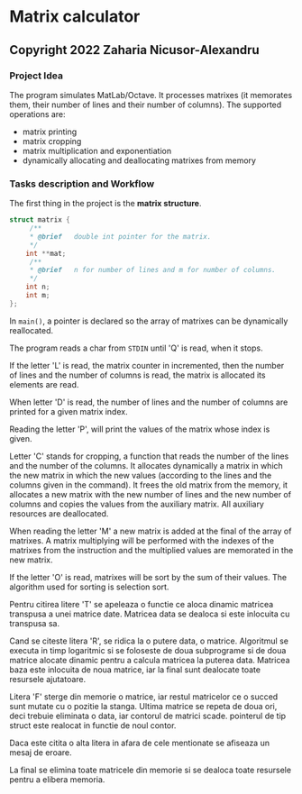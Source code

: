# Matrix calculator

## Copyright 2022 Zaharia Nicusor-Alexandru

### Project Idea

The program simulates MatLab/Octave.
It processes matrixes (it memorates them, their number of lines and their number of columns).
The supported operations are:
- matrix printing
- matrix cropping
- matrix multiplication and exponentiation
- dynamically allocating and deallocating matrixes from memory


### Tasks description and Workflow

The first thing in the project is the **matrix structure**.

```C
struct matrix {
	 /**
	 * @brief   double int pointer for the matrix.
	 */
	int **mat;
	 /**
	 * @brief   n for number of lines and m for number of columns.
	 */
	int n;
	int m;
};
```

In `main()`, a pointer is declared so the array of matrixes can be dynamically reallocated.

The program reads a char from `STDIN` until 'Q' is read, when it stops. 

If the letter 'L' is read, the matrix counter in incremented, then the number of lines and the number of columns is read, the matrix is allocated its elements are read.

When letter 'D' is read, the number of lines and the number of columns are printed for a given matrix index.

Reading the letter 'P', will print the values of the matrix whose index is given.

Letter 'C' stands for cropping, a function that reads the number of the lines and the number of the columns.
It allocates dynamically a matrix in which the new matrix in which the new values (according to the lines and the columns given in the command).
It frees the old matrix from the memory, it allocates a new matrix with the new number of lines and the new number of columns and copies the values from the auxiliary matrix.
All auxiliary resources are deallocated.

When reading the letter 'M' a new matrix is added at the final of the array of matrixes.
A matrix multiplying will be performed with the indexes of the matrixes from the instruction and the multiplied values are memorated in the new matrix.

If the letter 'O' is read, matrixes will be sort by the sum of their values.
The algorithm used for sorting is selection sort.

Pentru citirea litere 'T' se apeleaza o functie ce aloca dinamic matricea
transpusa a unei matrice date. Matricea data se dealoca si este inlocuita cu
transpusa sa.

Cand se citeste litera 'R', se ridica la o putere data, o matrice. Algoritmul se
executa in timp logaritmic si se foloseste de doua subprograme si de doua
matrice alocate dinamic pentru a calcula matricea la puterea data. Matricea
baza este inlocuita de noua matrice, iar la final sunt dealocate toate
resursele ajutatoare.

Litera 'F' sterge din memorie o matrice, iar restul matricelor ce o succed sunt
mutate cu o pozitie la stanga. Ultima matrice se repeta de doua ori, deci
trebuie eliminata o data, iar contorul de matrici scade. pointerul de tip
struct este realocat in functie de noul contor.

Daca este citita o alta litera in afara de cele mentionate se afiseaza un mesaj
de eroare. 

La final se elimina toate matricele din memorie si se dealoca toate resursele
pentru a elibera memoria.

